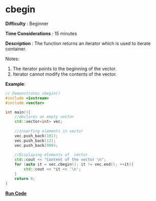 # cbegin

**Difficulty** : Beginner

**Time Considerations** : 15 minutes

**Description** : The function returns an iterator which is used to iterate container.

Notes:

1. The iterator points to the beginning of the vector.
2. Iterator cannot modify the contents of the vector.

**Example**:
```cpp
// Demonstrates cbegin() 
#include <iostream>
#include <vector>

int main(){
    //declares an empty vector
    std::vector<int> vec;
    
    //inserting elements in vector
    vec.push_back(101);
    vec.push_back(12);
    vec.push_back(999);
  
    //Displaying elements of  vector
    std::cout << "Content of the vector \n";
    for (auto it = vec.cbegin(); it != vec.end(); ++it){ 
        std::cout << *it << '\n'; 
    }
    return 0;
}

```
**[Run Code](https://rextester.com/XRFTW94461)**

